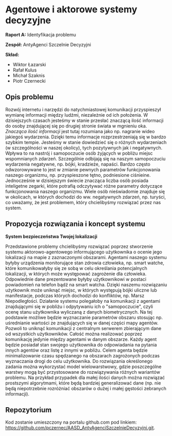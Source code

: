 # Agentowe i aktorowe systemy decyzyjne

**Raport A:** Identyfikacja problemu

**Zespół:** AntyAgenci Szczelnie Decyzyjni

**Skład:**

* Wiktor Łazarski
* Rafał Kulus
* Michał Szaknis
* Piotr Czernecki


## Opis problemu

Rozwój internetu i narzędzi do natychmiastowej komunikacji przyspieszył wymianę informacji między ludźmi, niezależnie od ich położenia. W dzisiejszych czasach jesteśmy w stanie przesłać znaczącą ilość informacji do osoby znajdującej się po drugiej stronie świata w mgnieniu oka. *Znacząca ilość informacji* jest tutaj rozumiana jako np. nagranie wideo jakiegoś wydarzenia. Dzięki temu informacje rozprzestrzeniają się w bardzo szybkim tempie. Jesteśmy w stanie dowiedzieć się o różnych wydarzeniach (w szczególności w naszej okolicy), tych pozytywnych jak i negatywnych. Wpływa to na nastrój i samopoczucie osób żyjących w pobliżu miejsc wspomnianych zdarzeń. Szczególnie odbijają się na naszym samopoczuciu wydarzenia negatywne, np. bójki, kradzieże, napaści. Bardzo często odwzorowywane to jest w zmianie pewnych parametrów funkcjonowania naszego organizmu, np. przyspieszone tętno, podniesione ciśnieine. Jednocześnie w dzisiejszym świecie znacząca liczba osób posiada inteligetne zegarki, które potrafią odczytywać różne parametry dotyczące funkcjonowania naszego organizmu. Wiele osób nieświadomie znajduje się w okolicach, w których dochodzi do ww. negatywnych zdarzeń, np. turyści, co uważamy, że jest problemem, który chcielibyśmy rozwiązać przez nas system.


## Propozycja rozwiązania i koncept systemu

**System bezpieczeństwa Twojej lokalizacji**

Przedstawione problemy chcielibyśmy rozwiązać poprzez stworzenie systemu aktorowo-agentowego informującego użytkownika o ocenie jego lokalizacji na mapie z zaznaczonymi obszarami. Agentami naszego systemu byłyby urządzenia monitorujące stan zdrowia człowieka, np. smart watche, które komunikowałyby się ze sobą w celu określania potencjalnych lokalizacji, w których może występować zagrożenie dla człowieka. Odpowiednie dane prezentowane byłyby użytkownikowi w postaci powiadomień na telefon bądź na smart watcha. Dzięki naszemu rozwiązaniu użytkownik może uniknąć miejsc, w których występują bójki uliczne lub manifestacje, podczas których dochodzi do konfliktów, np. Marsz Niepodległości. Działanie systemu polegałoby na komunikacji z agentami znajdującymi się w pobliżu i odpytywaniu ich o "samopoczucie", czyli ocenę stanu użytkownika wyliczaną z danych biometrycznych. Na tej podstawie możliwe będzie wyznaczanie parametrów obszaru stosując np. uśrednianie wartości ze znajdujących się w danej części mapy agentów. Pozwoli to uniknąć komunikacji z centralnym serwerem zbierającym dane od wszystkich użytkowników. Całość można realizować poprzez komunikację jedynie między agentami w danym obszarze. Każdy agent będzie posiadał stan swojego użytkownika do odpowiadania na pytania innych agentów oraz listę z innymi w pobliżu. Celem agenta będzie minimalizowanie czasu spędzanego na obszarach zagrożonych podczas wyznaczania drogi do celu użytkownika. Do rozwiązania określonego zadania można wykorzystać model wielowarstwowy, gdzie poszczególne warstwy mogą być przystosowane do rozwiązywania różnych wariantów problemu. Na przykład przypadek dla małej ilości danych można rozwiązać prostszymi algorytmami, które będą bardziej generalizować dane (np. nie będą niepotrzebnie rozróżniać obszarów o dużej i małej gęstości zebranych informacji).

## Repozytorium

Kod zostanie umieszczony na portalu github.com pod linkiem: https://github.com/pczernec/AASD_AntyAgenciSzczelnieDecyzyjni.git.
